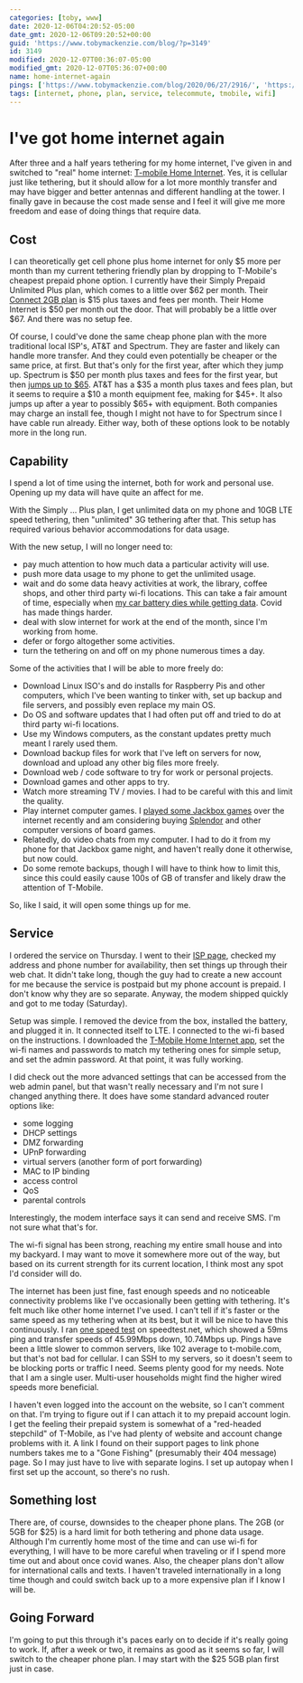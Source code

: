 ```yaml
---
categories: [toby, www]
date: 2020-12-06T04:20:52-05:00
date_gmt: 2020-12-06T09:20:52+00:00
guid: 'https://www.tobymackenzie.com/blog/?p=3149'
id: 3149
modified: 2020-12-07T00:36:07-05:00
modified_gmt: 2020-12-07T05:36:07+00:00
name: home-internet-again
pings: ['https://www.tobymackenzie.com/blog/2020/06/27/2916/', 'https://www.tobymackenzie.com/blog/2020/11/29/3124/']
tags: [internet, phone, plan, service, telecommute, tmobile, wifi]
---
```


I've got home internet again
============================

After three and a half years tethering for my home internet, I've given in and switched to "real" home internet: [T-mobile Home Internet](https://www.t-mobile.com/isp).  Yes, it is cellular just like tethering, but it should allow for a lot more monthly transfer and may have bigger and better antennas and different handling at the tower.  I finally gave in because the cost made sense and I feel it will give me more freedom and ease of doing things that require data.

<!--more-->

Cost
----

I can theoretically get cell phone plus home internet for only $5 more per month than my current tethering friendly plan by dropping to T-Mobile's cheapest prepaid phone option.  I currently have their Simply Prepaid Unlimited Plus plan, which comes to a little over $62 per month.  Their [Connect 2GB plan](https://prepaid.t-mobile.com/prepaid-plans/connect) is $15 plus taxes and fees per month.  Their Home Internet is $50 per month out the door.  That will probably be a little over $67.  And there was no setup fee.

Of course, I could've done the same cheap phone plan with the more traditional local ISP's, AT&T and Spectrum.  They are faster and likely can handle more transfer.  And they could even potentially be cheaper or the same price, at first.  But that's only for the first year, after which they jump up.  Spectrum is $50 per month plus taxes and fees for the first year, but then [jumps up to $65](https://www.reddit.com/r/chartercable/comments/6eaapq/what_does_spectrum_internet_cost_full_price/).  AT&T has a $35 a month plus taxes and fees plan, but it seems to require a $10 a month equipment fee, making for $45+.  It also jumps up after a year to possibly $65+ with equipment.  Both companies may charge an install fee, though I might not have to for Spectrum since I have cable run already.  Either way, both of these options look to be notably more in the long run.

Capability
----------

I spend a lot of time using the internet, both for work and personal use.  Opening up my data will have quite an affect for me.

With the Simply … Plus plan, I get unlimited data on my phone and 10GB LTE speed tethering, then "unlimited" 3G tethering after that.  This setup has required various behavior accommodations for data usage.

With the new setup, I will no longer need to:

- pay much attention to how much data a particular activity will use.
- push more data usage to my phone to get the unlimited usage.
- wait and do some data heavy activities at work, the library, coffee shops, and other third party wi-fi locations.  This can take a fair amount of time, especially when [my car battery dies while getting data](https://www.tobymackenzie.com/blog/2020/06/27/2916/).  Covid has made things harder.
- deal with slow internet for work at the end of the month, since I'm working from home.
- defer or forgo altogether some activities.
- turn the tethering on and off on my phone numerous times a day.

Some of the activities that I will be able to more freely do:

- Download Linux ISO's and do installs for Raspberry Pis and other computers, which I've been wanting to tinker with, set up backup and file servers, and possibly even replace my main OS.
- Do OS and software updates that I had often put off and tried to do at third party wi-fi locations.
- Use my Windows computers, as the constant updates pretty much meant I rarely used them.
- Download backup files for work that I've left on servers for now, download and upload any other big files more freely.
- Download web / code software to try for work or personal projects.
- Download games and other apps to try.
- Watch more streaming TV / movies.  I had to be careful with this and limit the quality.
- Play internet computer games.  I [played some Jackbox games](https://www.tobymackenzie.com/blog/2020/11/29/3124/) over the internet recently and am considering buying [Splendor](https://store.steampowered.com/app/376680/Splendor/) and other computer versions of board games.
- Relatedly, do video chats from my computer.  I had to do it from my phone for that Jackbox game night, and haven't really done it otherwise, but now could.
- Do some remote backups, though I will have to think how to limit this, since this could easily cause 100s of GB of transfer and likely draw the attention of T-Mobile.

So, like I said, it will open some things up for me.

Service
-------

I ordered the service on Thursday.  I went to their [ISP page](https://www.t-mobile.com/isp), checked my address and phone number for availability, then set things up through their web chat.  It didn't take long, though the guy had to create a new account for me because the service is postpaid but my phone account is prepaid.  I don't know why they are so separate.  Anyway, the modem shipped quickly and got to me today (Saturday).

Setup was simple.  I removed the device from the box, installed the battery, and plugged it in.  It connected itself to LTE.  I connected to the wi-fi based on the instructions.  I downloaded the [T-Mobile Home Internet app](https://play.google.com/store/apps/details?id=com.tmobile.homeisp&hl=en_US&gl=US), set the wi-fi names and passwords to match my tethering ones for simple setup, and set the admin password.  At that point, it was fully working.

I did check out the more advanced settings that can be accessed from the web admin panel, but that wasn't really necessary and I'm not sure I changed anything there.  It does have some standard advanced router options like: 

- some logging
- DHCP settings
- DMZ forwarding
- UPnP forwarding
- virtual servers (another form of port forwarding)
- MAC to IP binding
- access control
- QoS
- parental controls

Interestingly, the modem interface says it can send and receive SMS.  I'm not sure what that's for.

The wi-fi signal has been strong, reaching my entire small house and into my backyard.  I may want to move it somewhere more out of the way, but based on its current strength for its current location, I think most any spot I'd consider will do.

The internet has been just fine, fast enough speeds and no noticeable connectivity problems like I've occasionally been getting with tethering.  It's felt much like other home internet I've used.  I can't tell if it's faster or the same speed as my tethering when at its best, but it will be nice to have this continuously.  I ran [one speed test](https://www.speedtest.net/result/10539637402) on speedtest.net, which showed a 59ms ping and transfer speeds of 45.99Mbps down, 10.74Mbps up.  Pings have been a little slower to common servers, like 102 average to t-mobile.com, but that's not bad for cellular.  I can SSH to my servers, so it doesn't seem to be blocking ports or traffic I need.  Seems plenty good for my needs.  Note that I am a single user.  Multi-user households might find the higher wired speeds more beneficial.

I haven't even logged into the account on the website, so I can't comment on that.  I'm trying to figure out if I can attach it to my prepaid account login.  I get the feeling their prepaid system is somewhat of a "red-headed stepchild" of T-Mobile, as I've had plenty of website and account change problems with it.  A link I found on their support pages to link phone numbers takes me to a "Gone Fishing" (presumably their 404 message) page.  So I may just have to live with separate logins.  I set up autopay when I first set up the account, so there's no rush.

Something lost
--------------

There are, of course, downsides to the cheaper phone plans.  The 2GB (or 5GB for $25) is a hard limit for both tethering and phone data usage.  Although I'm currently home most of the time and can use wi-fi for everything, I will have to be more careful when traveling or if I spend more time out and about once covid wanes.  Also, the cheaper plans don't allow for international calls and texts.  I haven't traveled internationally in a long time though and could switch back up to a more expensive plan if I know I will be.

Going Forward
-------------

I'm going to put this through it's paces early on to decide if it's really going to work.  If, after a week or two, it remains as good as it seems so far, I will switch to the cheaper phone plan.  I may start with the $25 5GB plan first just in case.
